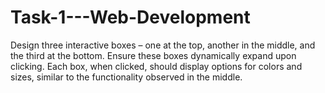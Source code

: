 # Task-1---Web-Development
Design three interactive boxes – one at the top, another in the middle, and the third at the bottom. Ensure these boxes dynamically expand upon clicking. Each box, when clicked, should display options for colors and sizes, similar to the functionality observed in the middle.
